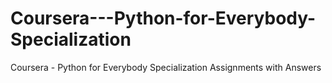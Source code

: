 # Coursera---Python-for-Everybody-Specialization
Coursera - Python for Everybody Specialization Assignments with Answers
